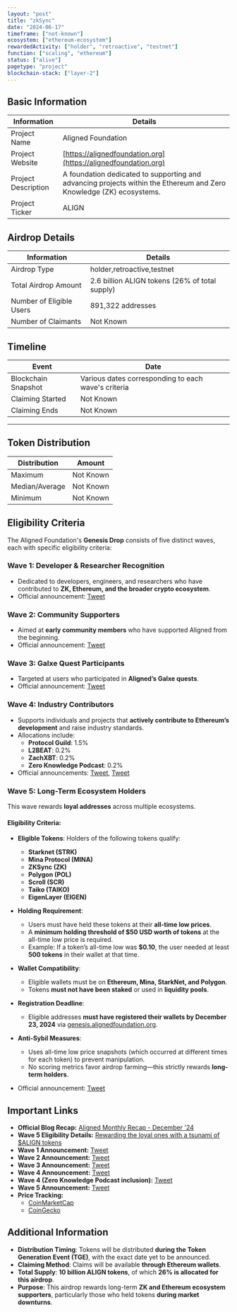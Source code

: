 ```yaml
---
layout: "post"
title: "zkSync"
date: "2024-06-17"
timeframe: ["not-known"]
ecosystem: ["ethereum-ecosystem"]
rewardedActivity: ["holder", "retroactive", "testnet"]
function: ["scaling", "ethereum"]
status: ["alive"]
pagetype: "project"
blockchain-stack: ["layer-2"]
---
```


## Basic Information

| Information         | Details                                                                                                             |
| ------------------- | ------------------------------------------------------------------------------------------------------------------- |
| Project Name        | Aligned Foundation                                                                                                  |
| Project Website     | [https://alignedfoundation.org](https://alignedfoundation.org)                                                      |
| Project Description | A foundation dedicated to supporting and advancing projects within the Ethereum and Zero Knowledge (ZK) ecosystems. |
| Project Ticker      | ALIGN                                                                                                               |

## Airdrop Details

| Information              | Details                                        |
| ------------------------ | ---------------------------------------------- |
| Airdrop Type             | holder,retroactive,testnet                     |
| Total Airdrop Amount     | 2.6 billion ALIGN tokens (26% of total supply) |
| Number of Eligible Users | 891,322 addresses                              |
| Number of Claimants      | Not Known                                      |

## Timeline

| Event               | Date                                                |
| ------------------- | --------------------------------------------------- |
| Blockchain Snapshot | Various dates corresponding to each wave's criteria |
| Claiming Started    | Not Known                                           |
| Claiming Ends       | Not Known                                           |

---

## Token Distribution

| Distribution   | Amount    |
| -------------- | --------- |
| Maximum        | Not Known |
| Median/Average | Not Known |
| Minimum        | Not Known |

## Eligibility Criteria

The Aligned Foundation's **Genesis Drop** consists of five distinct waves, each with specific eligibility criteria:

### **Wave 1: Developer & Researcher Recognition**

- Dedicated to developers, engineers, and researchers who have contributed to **ZK, Ethereum, and the broader crypto ecosystem**.
- Official announcement: [Tweet](https://x.com/AlignedFndn/status/1865284878272492027)

### **Wave 2: Community Supporters**

- Aimed at **early community members** who have supported Aligned from the beginning.
- Official announcement: [Tweet](https://x.com/alignedlayer/status/1867025781676769642)

### **Wave 3: Galxe Quest Participants**

- Targeted at users who participated in **Aligned’s Galxe quests**.
- Official announcement: [Tweet](https://x.com/alignedlayer/status/1868019346385347013)

### **Wave 4: Industry Contributors**

- Supports individuals and projects that **actively contribute to Ethereum’s development** and raise industry standards.
- Allocations include:
  - **Protocol Guild**: 1.5%
  - **L2BEAT**: 0.2%
  - **ZachXBT**: 0.2%
  - **Zero Knowledge Podcast**: 0.2%
- Official announcements: [Tweet](https://x.com/alignedlayer/status/1868480361824760301), [Tweet](https://x.com/alignedlayer/status/1871284879394267136)

### **Wave 5: Long-Term Ecosystem Holders**

This wave rewards **loyal addresses** across multiple ecosystems.

#### **Eligibility Criteria:**

- **Eligible Tokens**: Holders of the following tokens qualify:
  - **Starknet (STRK)**
  - **Mina Protocol (MINA)**
  - **ZKSync (ZK)**
  - **Polygon (POL)**
  - **Scroll (SCR)**
  - **Taiko (TAIKO)**
  - **EigenLayer (EIGEN)**
- **Holding Requirement**:
  - Users must have held these tokens at their **all-time low prices**.
  - A **minimum holding threshold of $50 USD worth of tokens** at the all-time low price is required.
  - Example: If a token’s all-time low was **$0.10**, the user needed at least **500 tokens** in their wallet at that time.
- **Wallet Compatibility**:
  - Eligible wallets must be on **Ethereum, Mina, StarkNet, and Polygon**.
  - Tokens **must not have been staked** or used in **liquidity pools**.
- **Registration Deadline**:
  - Eligible addresses **must have registered their wallets by December 23, 2024** via [genesis.alignedfoundation.org](https://genesis.alignedfoundation.org).
- **Anti-Sybil Measures**:

  - Uses all-time low price snapshots (which occurred at different times for each token) to prevent manipulation.
  - No scoring metrics favor airdrop farming—this strictly rewards **long-term holders**.

- Official announcement: [Tweet](https://x.com/alignedlayer/status/1868959198689501363)

## Important Links

- **Official Blog Recap:** [Aligned Monthly Recap - December '24](https://blog.alignedlayer.com/aligned-monthly-recap-december-24/)
- **Wave 5 Eligibility Details:** [Rewarding the loyal ones with a tsunami of $ALIGN tokens](https://blog.alignedlayer.com/rewarding-the-loyal-ones-with-a-tsunami-of-align-tokens/)
- **Wave 1 Announcement:** [Tweet](https://x.com/AlignedFndn/status/1865284878272492027)
- **Wave 2 Announcement:** [Tweet](https://x.com/alignedlayer/status/1867025781676769642)
- **Wave 3 Announcement:** [Tweet](https://x.com/alignedlayer/status/1868019346385347013)
- **Wave 4 Announcement:** [Tweet](https://x.com/alignedlayer/status/1868480361824760301)
- **Wave 4 (Zero Knowledge Podcast inclusion):** [Tweet](https://x.com/alignedlayer/status/1871284879394267136)
- **Wave 5 Announcement:** [Tweet](https://x.com/alignedlayer/status/1868959198689501363)
- **Price Tracking:**
  - [CoinMarketCap](https://coinmarketcap.com/currencies/aligned)
  - [CoinGecko](https://www.coingecko.com/en/coins/aligned)

## Additional Information

- **Distribution Timing**: Tokens will be distributed **during the Token Generation Event (TGE)**, with the exact date yet to be announced.
- **Claiming Method**: Claims will be available **through Ethereum wallets**.
- **Total Supply**: **10 billion ALIGN tokens**, of which **26% is allocated for this airdrop**.
- **Purpose**: This airdrop rewards long-term **ZK and Ethereum ecosystem supporters**, particularly those who held tokens **during market downturns**.